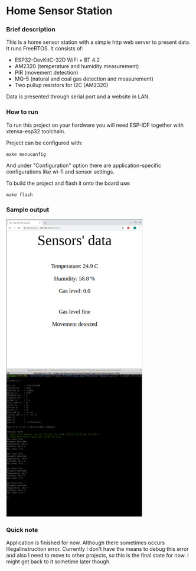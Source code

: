 # Home Sensor Station

### Brief description
This is a home sensor station with a simple http web server to present data. It runs FreeRTOS. It consists of:
- ESP32-DevKitC-32D WiFi + BT 4.2 
- AM2320 (temperature and humidity measurement)
- PIR (movement detection)
- MQ-5 (natural and coal gas detection and measurement)
- Two pullup resistors for I2C (AM2320)

Data is presented through serial port and a website in LAN.

### How to run
To run this project on your hardware you will need ESP-IDF together with xtensa-esp32 toolchain.

Project can be configured with:
```
make menuconfig
```
And under "Configuration" option there are application-specific configurations like wi-fi and sensor settings.

To build the project and flash it onto the board use:
```
make flash
```

### Sample output
<img src="https://github.com/EmbeddedPaul166/Home-Sensor-Station/blob/master/sample_output_website.png" height="400"> <img src="https://github.com/EmbeddedPaul166/Home-Sensor-Station/blob/master/sample_output_serial.png" height="400">

### Quick note
Application is finished for now. Although there sometimes occurs IllegalInstruction error.
Currently I don't have the means to debug this error and also I need to move to other projects,
so this is the final state for now. I might get back to it sometime later though.




